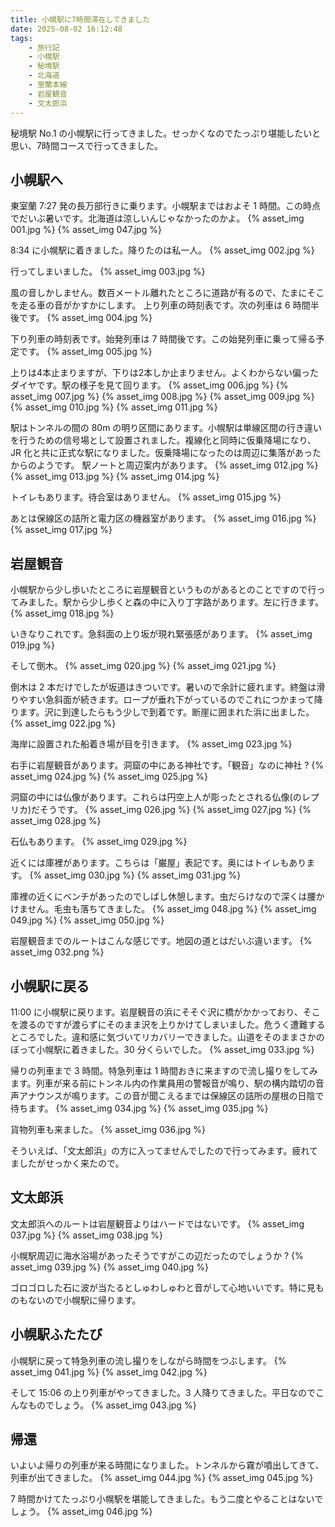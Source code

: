 ```yaml
---
title: 小幌駅に7時間滞在してきました
date: 2025-08-02 16:12:48
tags:
    - 旅行記
    - 小幌駅
    - 秘境駅
    - 北海道
    - 室蘭本線
    - 岩屋観音
    - 文太郎浜
---
```


秘境駅 No.1 の小幌駅に行ってきました。せっかくなのでたっぷり堪能したいと思い、7時間コースで行ってきました。

## 小幌駅へ

東室蘭 7:27 発の長万部行きに乗ります。小幌駅まではおよそ 1 時間。この時点でだいぶ暑いです。北海道は涼しいんじゃなかったのかよ。
{% asset_img 001.jpg %}
{% asset_img 047.jpg %}

8:34 に小幌駅に着きました。降りたのは私一人。
{% asset_img 002.jpg %}

行ってしまいました。
{% asset_img 003.jpg %}

風の音しかしません。数百メートル離れたところに道路が有るので、たまにそこを走る車の音がかすかにします。
上り列車の時刻表です。次の列車は 6 時間半後です。
{% asset_img 004.jpg %}

下り列車の時刻表です。始発列車は 7 時間後です。この始発列車に乗って帰る予定です。
{% asset_img 005.jpg %}

上りは4本止まりますが、下りは2本しか止まりません。よくわからない偏ったダイヤです。駅の様子を見て回ります。
{% asset_img 006.jpg %}
{% asset_img 007.jpg %}
{% asset_img 008.jpg %}
{% asset_img 009.jpg %}
{% asset_img 010.jpg %}
{% asset_img 011.jpg %}

駅はトンネルの間の 80m の明り区間にあります。小幌駅は単線区間の行き違いを行うための信号場として設置されました。複線化と同時に仮乗降場になり、JR 化と共に正式な駅になりました。仮乗降場になったのは周辺に集落があったからのようです。
駅ノートと周辺案内があります。
{% asset_img 012.jpg %}
{% asset_img 013.jpg %}
{% asset_img 014.jpg %}

トイレもあります。待合室はありません。
{% asset_img 015.jpg %}

あとは保線区の詰所と電力区の機器室があります。
{% asset_img 016.jpg %}
{% asset_img 017.jpg %}

## 岩屋観音

小幌駅から少し歩いたところに岩屋観音というものがあるとのことですので行ってみました。駅から少し歩くと森の中に入り丁字路があります。左に行きます。
{% asset_img 018.jpg %}

いきなりこれです。急斜面の上り坂が現れ緊張感があります。
{% asset_img 019.jpg %}

そして倒木。
{% asset_img 020.jpg %}
{% asset_img 021.jpg %}

倒木は 2 本だけでしたが坂道はきついです。暑いので余計に疲れます。終盤は滑りやすい急斜面が続きます。ロープが垂れ下がっているのでこれにつかまって降ります。沢に到達したらもう少しで到着です。断崖に囲まれた浜に出ました。
{% asset_img 022.jpg %}

海岸に設置された船着き場が目を引きます。
{% asset_img 023.jpg %}

右手に岩屋観音があります。洞窟の中にある神社です。「観音」なのに神社 ?
{% asset_img 024.jpg %}
{% asset_img 025.jpg %}

洞窟の中には仏像があります。これらは円空上人が彫ったとされる仏像(のレプリカ)だそうです。
{% asset_img 026.jpg %}
{% asset_img 027.jpg %}
{% asset_img 028.jpg %}

石仏もあります。
{% asset_img 029.jpg %}

近くには庫裡があります。こちらは「巌屋」表記です。奥にはトイレもあります。
{% asset_img 030.jpg %}
{% asset_img 031.jpg %}

庫裡の近くにベンチがあったのでしばし休憩します。虫だらけなので深くは腰かけません。毛虫も落ちてきました。
{% asset_img 048.jpg %}
{% asset_img 049.jpg %}
{% asset_img 050.jpg %}

岩屋観音までのルートはこんな感じです。地図の道とはだいぶ違います。
{% asset_img 032.png %}


## 小幌駅に戻る

11:00 に小幌駅に戻ります。岩屋観音の浜にそそぐ沢に橋がかかっており、そこを渡るのですが渡らずにそのまま沢を上りかけてしまいました。危うく遭難するところでした。違和感に気づいてリカバリーできました。山道をそのままさかのぼって小幌駅に着きました。30 分くらいでした。
{% asset_img 033.jpg %}

帰りの列車まで 3 時間。特急列車は 1 時間おきに来ますので流し撮りをしてみます。列車が来る前にトンネル内の作業員用の警報音が鳴り、駅の構内踏切の音声アナウンスが鳴ります。この音が聞こえるまでは保線区の詰所の屋根の日陰で待ちます。
{% asset_img 034.jpg %}
{% asset_img 035.jpg %}

貨物列車も来ました。
{% asset_img 036.jpg %}

そういえば、「文太郎浜」の方に入ってませんでしたので行ってみます。疲れてましたがせっかく来たので。

## 文太郎浜

文太郎浜へのルートは岩屋観音よりはハードではないです。
{% asset_img 037.jpg %}
{% asset_img 038.jpg %}

小幌駅周辺に海水浴場があったそうですがこの辺だったのでしょうか ?
{% asset_img 039.jpg %}
{% asset_img 040.jpg %}

ゴロゴロした石に波が当たるとしゅわしゅわと音がして心地いいです。特に見ものもないので小幌駅に帰ります。

## 小幌駅ふたたび

小幌駅に戻って特急列車の流し撮りをしながら時間をつぶします。
{% asset_img 041.jpg %}
{% asset_img 042.jpg %}

そして 15:06 の上り列車がやってきました。3 人降りてきました。平日なのでこんなものでしょう。
{% asset_img 043.jpg %}

## 帰還

いよいよ帰りの列車が来る時間になりました。トンネルから霧が噴出してきて、列車が出てきました。
{% asset_img 044.jpg %}
{% asset_img 045.jpg %}

7 時間かけてたっぷり小幌駅を堪能してきました。もう二度とやることはないでしょう。
{% asset_img 046.jpg %}
